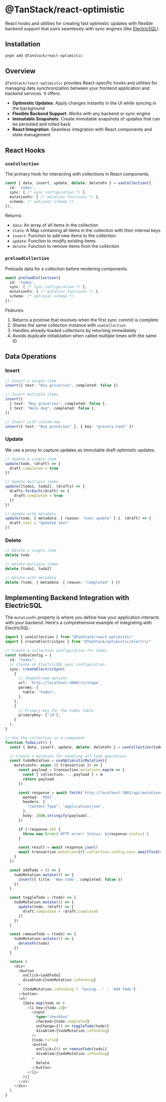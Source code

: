 # @TanStack/react-optimistic

React hooks and utilities for creating fast optimistic updates with flexible backend support that pairs seamlessly with sync engines (like [ElectricSQL](https://electric-sql.com/)).

## Installation

```bash
pnpm add @TanStack/react-optimistic
```

## Overview

`@TanStack/react-optimistic` provides React-specific hooks and utilities for managing data synchronization between your frontend application and backend services. It offers:

- **Optimistic Updates**: Apply changes instantly in the UI while syncing in the background
- **Flexible Backend Support**: Works with any backend or sync engine
- **Immutable Snapshots**: Create immutable snapshots of updates that can be persisted and rolled back
- **React Integration**: Seamless integration with React components and state management

## React Hooks

### `useCollection`

The primary hook for interacting with collections in React components.

```typescript
const { data, insert, update, delete: deleteFn } = useCollection({
  id: 'todos',
  sync: { /* sync configuration */ },
  mutationFn: { /* mutation functions */ },
  schema: /* optional schema */
});
```

Returns:

- `data`: An array of all items in the collection
- `state`: A Map containing all items in the collection with their internal keys
- `insert`: Function to add new items to the collection
- `update`: Function to modify existing items
- `delete`: Function to remove items from the collection

### `preloadCollection`

Preloads data for a collection before rendering components.

```typescript
await preloadCollection({
  id: 'todos',
  sync: { /* sync configuration */ },
  mutationFn: { /* mutation functions */ },
  schema: /* optional schema */
});
```

Features:

1. Returns a promise that resolves when the first sync commit is complete
2. Shares the same collection instance with `useCollection`
3. Handles already-loaded collections by returning immediately
4. Avoids duplicate initialization when called multiple times with the same ID

## Data Operations

### Insert

```typescript
// Insert a single item
insert({ text: "Buy groceries", completed: false })

// Insert multiple items
insert([
  { text: "Buy groceries", completed: false },
  { text: "Walk dog", completed: false },
])

// Insert with custom key
insert({ text: "Buy groceries" }, { key: "grocery-task" })
```

### Update

We use a proxy to capture updates as immutable draft optimistic updates.

```typescript
// Update a single item
update(todo, (draft) => {
  draft.completed = true
})

// Update multiple items
update([todo1, todo2], (drafts) => {
  drafts.forEach((draft) => {
    draft.completed = true
  })
})

// Update with metadata
update(todo, { metadata: { reason: "user update" } }, (draft) => {
  draft.text = "Updated text"
})
```

### Delete

```typescript
// Delete a single item
delete todo

// Delete multiple items
delete [todo1, todo2]

// Delete with metadata
delete (todo, { metadata: { reason: "completed" } })
```

## Implementing Backend Integration with ElectricSQL

The `mutationFn` property is where you define how your application interacts with your backend. Here's a comprehensive example of integrating with ElectricSQL:

```typescript
import { useCollection } from "@TanStack/react-optimistic"
import { createElectricSync } from "@TanStack/optimistic/electric"

// Create a collection configuration for todos
const todosConfig = {
  id: "todos",
  // Create an ElectricSQL sync configuration
  sync: createElectricSync(
    {
      // ShapeStream options
      url: `http://localhost:3000/v1/shape`,
      params: {
        table: "todos",
      },
    },
    {
      // Primary key for the todos table
      primaryKey: ['id'],
    }
  ),
}

// Use the collection in a component
function TodoList() {
  const { data, insert, update, delete: deleteFn } = useCollection(todosConfig)

  // Create a mutation for handling all todo operations
  const todoMutation = useOptimisticMutation({
    mutationFn: async ({ transaction }) => {
      const payload = transaction.mutations.map(m => {
        const { collection, ...payload } = m
        return payload
      })

      const response = await fetch(`http://localhost:3001/api/mutations`, {
        method: `POST`,
        headers: {
          "Content-Type": `application/json`,
        },
        body: JSON.stringify(payload),
      })

      if (!response.ok) {
        throw new Error(`HTTP error! Status: ${response.status}`)
      }

      const result = await response.json()
      await transaction.mutations[0].collection.config.sync.awaitTxid(result.txid)
    }
  })

  const addTodo = () => {
    todoMutation.mutate(() => {
      insert({ title: 'New todo', completed: false })
    })
  }

  const toggleTodo = (todo) => {
    todoMutation.mutate(() => {
      update(todo, (draft) => {
        draft.completed = !draft.completed
      })
    })
  }

  const removeTodo = (todo) => {
    todoMutation.mutate(() => {
      deleteFn(todo)
    })
  }

  return (
    <div>
      <button
        onClick={addTodo}
        disabled={todoMutation.isPending}
      >
        {todoMutation.isPending ? 'Saving...' : 'Add Todo'}
      </button>
      <ul>
        {data.map(todo => (
          <li key={todo.id}>
            <input
              type="checkbox"
              checked={todo.completed}
              onChange={() => toggleTodo(todo)}
              disabled={todoMutation.isPending}
            />
            {todo.title}
            <button
              onClick={() => removeTodo(todo)}
              disabled={todoMutation.isPending}
            >
              Delete
            </button>
          </li>
        ))}
      </ul>
    </div>
  )
}
```

